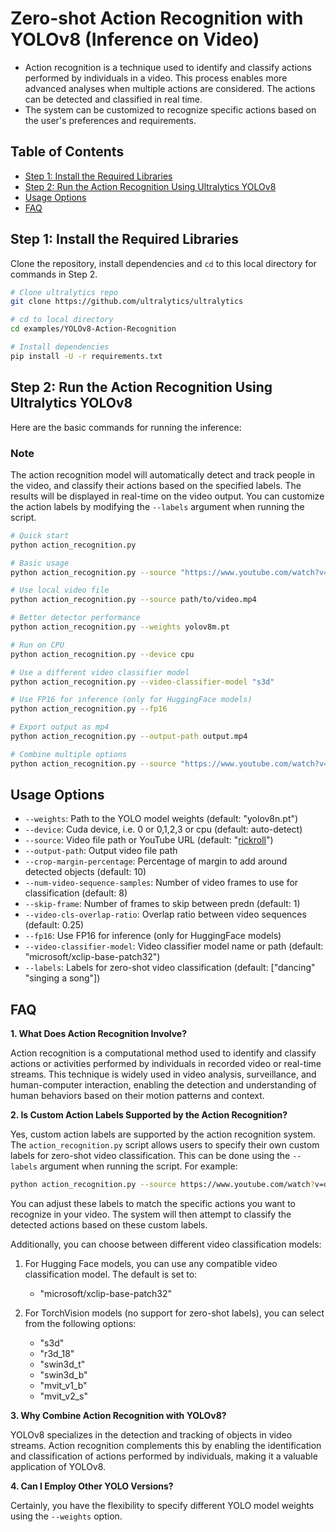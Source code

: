 # Zero-shot Action Recognition with YOLOv8 (Inference on Video)

- Action recognition is a technique used to identify and classify actions performed by individuals in a video. This process enables more advanced analyses when multiple actions are considered. The actions can be detected and classified in real time.
- The system can be customized to recognize specific actions based on the user's preferences and requirements.

## Table of Contents

- [Step 1: Install the Required Libraries](#step-1-install-the-required-libraries)
- [Step 2: Run the Action Recognition Using Ultralytics YOLOv8](#step-2-run-the-action-recognition-using-ultralytics-yolov8)
- [Usage Options](#usage-options)
- [FAQ](#faq)

## Step 1: Install the Required Libraries

Clone the repository, install dependencies and `cd` to this local directory for commands in Step 2.

```bash
# Clone ultralytics repo
git clone https://github.com/ultralytics/ultralytics

# cd to local directory
cd examples/YOLOv8-Action-Recognition

# Install dependencies
pip install -U -r requirements.txt
```

## Step 2: Run the Action Recognition Using Ultralytics YOLOv8

Here are the basic commands for running the inference:

### Note

The action recognition model will automatically detect and track people in the video, and classify their actions based on the specified labels. The results will be displayed in real-time on the video output. You can customize the action labels by modifying the `--labels` argument when running the script.

```bash
# Quick start
python action_recognition.py

# Basic usage
python action_recognition.py --source "https://www.youtube.com/watch?v=dQw4w9WgXcQ" --labels "dancing" "singing a song"

# Use local video file
python action_recognition.py --source path/to/video.mp4

# Better detector performance
python action_recognition.py --weights yolov8m.pt

# Run on CPU
python action_recognition.py --device cpu

# Use a different video classifier model
python action_recognition.py --video-classifier-model "s3d"

# Use FP16 for inference (only for HuggingFace models)
python action_recognition.py --fp16

# Export output as mp4
python action_recognition.py --output-path output.mp4

# Combine multiple options
python action_recognition.py --source "https://www.youtube.com/watch?v=dQw4w9WgXcQ" --device 0 --video-classifier-model "microsoft/xclip-base-patch32" --labels "dancing" "singing a song" --fp16
```

## Usage Options

- `--weights`: Path to the YOLO model weights (default: "yolov8n.pt")
- `--device`: Cuda device, i.e. 0 or 0,1,2,3 or cpu (default: auto-detect)
- `--source`: Video file path or YouTube URL (default: "[rickroll](https://www.youtube.com/watch?v=dQw4w9WgXcQ)")
- `--output-path`: Output video file path
- `--crop-margin-percentage`: Percentage of margin to add around detected objects (default: 10)
- `--num-video-sequence-samples`: Number of video frames to use for classification (default: 8)
- `--skip-frame`: Number of frames to skip between predn (default: 1)
- `--video-cls-overlap-ratio`: Overlap ratio between video sequences (default: 0.25)
- `--fp16`: Use FP16 for inference (only for HuggingFace models)
- `--video-classifier-model`: Video classifier model name or path (default: "microsoft/xclip-base-patch32")
- `--labels`: Labels for zero-shot video classification (default: \["dancing" "singing a song"\])

## FAQ

**1. What Does Action Recognition Involve?**

Action recognition is a computational method used to identify and classify actions or activities performed by individuals in recorded video or real-time streams. This technique is widely used in video analysis, surveillance, and human-computer interaction, enabling the detection and understanding of human behaviors based on their motion patterns and context.

**2. Is Custom Action Labels Supported by the Action Recognition?**

Yes, custom action labels are supported by the action recognition system. The `action_recognition.py` script allows users to specify their own custom labels for zero-shot video classification. This can be done using the `--labels` argument when running the script. For example:

```bash
python action_recognition.py --source https://www.youtube.com/watch?v=dQw4w9WgXcQ --labels "dancing" "singing" "jumping"
```

You can adjust these labels to match the specific actions you want to recognize in your video. The system will then attempt to classify the detected actions based on these custom labels.

Additionally, you can choose between different video classification models:

1. For Hugging Face models, you can use any compatible video classification model. The default is set to:

   - "microsoft/xclip-base-patch32"

2. For TorchVision models (no support for zero-shot labels), you can select from the following options:

   - "s3d"
   - "r3d_18"
   - "swin3d_t"
   - "swin3d_b"
   - "mvit_v1_b"
   - "mvit_v2_s"

**3. Why Combine Action Recognition with YOLOv8?**

YOLOv8 specializes in the detection and tracking of objects in video streams. Action recognition complements this by enabling the identification and classification of actions performed by individuals, making it a valuable application of YOLOv8.

**4. Can I Employ Other YOLO Versions?**

Certainly, you have the flexibility to specify different YOLO model weights using the `--weights` option.
